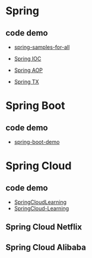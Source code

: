 
[comment]: <> (# Spring)

# Spring
## code demo
* [spring-samples-for-all](https://github.com/heibaiying/spring-samples-for-all)


* [Spring IOC]()
* [Spring AOP]()
* [Spring TX]()

# Spring Boot
## code demo
* [spring-boot-demo](https://github.com/xkcoding/spring-boot-demo)

# Spring Cloud
## code demo
* [SpringCloudLearning](https://github.com/forezp/SpringCloudLearning)
* [SpringCloud-Learning](https://github.com/dyc87112/SpringCloud-Learning)
## Spring Cloud Netflix
## Spring Cloud Alibaba
